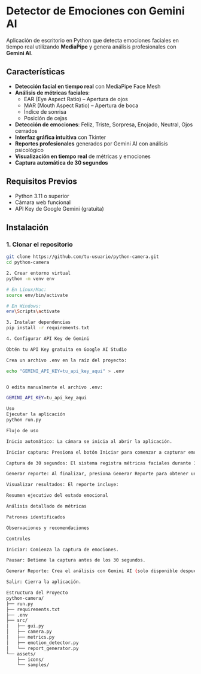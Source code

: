 # Detector de Emociones con Gemini AI

Aplicación de escritorio en Python que detecta emociones faciales en tiempo real utilizando **MediaPipe** y genera análisis profesionales con **Gemini AI**.

## Características

- **Detección facial en tiempo real** con MediaPipe Face Mesh  
- **Análisis de métricas faciales**:  
  - EAR (Eye Aspect Ratio) – Apertura de ojos  
  - MAR (Mouth Aspect Ratio) – Apertura de boca  
  - Índice de sonrisa  
  - Posición de cejas  
- **Detección de emociones**: Feliz, Triste, Sorpresa, Enojado, Neutral, Ojos cerrados  
- **Interfaz gráfica intuitiva** con Tkinter  
- **Reportes profesionales** generados por Gemini AI con análisis psicológico  
- **Visualización en tiempo real** de métricas y emociones  
- **Captura automática de 30 segundos**

## Requisitos Previos

- Python 3.11 o superior  
- Cámara web funcional  
- API Key de Google Gemini (gratuita)

## Instalación

### 1. Clonar el repositorio

```bash
git clone https://github.com/tu-usuario/python-camera.git
cd python-camera

2. Crear entorno virtual
python -m venv env

# En Linux/Mac:
source env/bin/activate

# En Windows:
env\Scripts\activate

3. Instalar dependencias
pip install -r requirements.txt

4. Configurar API Key de Gemini

Obtén tu API Key gratuita en Google AI Studio

Crea un archivo .env en la raíz del proyecto:

echo "GEMINI_API_KEY=tu_api_key_aqui" > .env


O edita manualmente el archivo .env:

GEMINI_API_KEY=tu_api_key_aqui

Uso
Ejecutar la aplicación
python run.py

Flujo de uso

Inicio automático: La cámara se inicia al abrir la aplicación.

Iniciar captura: Presiona el botón Iniciar para comenzar a capturar emociones.

Captura de 30 segundos: El sistema registra métricas faciales durante 30 segundos.

Generar reporte: Al finalizar, presiona Generar Reporte para obtener un análisis profesional con Gemini AI.

Visualizar resultados: El reporte incluye:

Resumen ejecutivo del estado emocional

Análisis detallado de métricas

Patrones identificados

Observaciones y recomendaciones

Controles

Iniciar: Comienza la captura de emociones.

Pausar: Detiene la captura antes de los 30 segundos.

Generar Reporte: Crea el análisis con Gemini AI (solo disponible después de capturar).

Salir: Cierra la aplicación.

Estructura del Proyecto
python-camera/
├── run.py
├── requirements.txt
├── .env
├── src/
│   ├── gui.py
│   ├── camera.py
│   ├── metrics.py
│   ├── emotion_detector.py
│   └── report_generator.py
└── assets/
    ├── icons/
    └── samples/